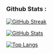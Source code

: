 <!--
### Hi there 👋
-->

### Github Stats : 

[![GitHub Streak](http://github-readme-streak-stats.herokuapp.com?user=federicobaldini&count_private=true&show_icons=true&theme=dark&date_format=j%2Fn%5B%2FY%5D)](https://github.com/federicobaldini)

[![GitHub Stats](https://github-readme-stats.vercel.app/api?username=federicobaldini&count_private=true&show_icons=true&theme=dark)](https://github.com/federicobaldini)

[![Top Langs](https://github-readme-stats.vercel.app/api/top-langs/?username=federicobaldini&layout=compact&theme=dark)](https://github.com/federicobaldini)

<!--
**federicobaldini/federicobaldini** is a ✨ _special_ ✨ repository because its `README.md` (this file) appears on your GitHub profile.

Here are some ideas to get you started:

- 🔭 I’m currently working on ...
- 🌱 I’m currently learning ...
- 👯 I’m looking to collaborate on ...
- 🤔 I’m looking for help with ...
- 💬 Ask me about ...
- 📫 How to reach me: ...
- 😄 Pronouns: ...
- ⚡ Fun fact: ...
-->
